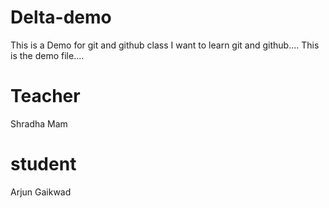 # Delta-demo
This is a Demo for git and github class I want to learn git and github....
This is the demo file....
# Teacher 
Shradha Mam

# student 
Arjun Gaikwad 